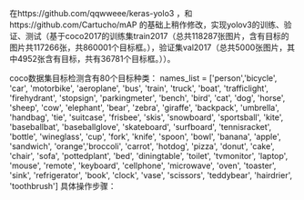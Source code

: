 在https://github.com/qqwweee/keras-yolo3 ，和https://github.com/Cartucho/mAP 的基础上稍作修改，实现yolov3的训练、验证、测试（基于coco2017的训练集train2017（总共118287张图片，含有目标的图片共117266张，共860001个目标框。），验证集val2017（总共5000张图片，其中4952张含有目标，共有36781个目标框。））。

coco数据集目标检测含有80个目标种类：
names_list = ['person','bicycle', 'car', 'motorbike', 'aeroplane', 'bus', 'train', 
              'truck', 'boat', 'trafficlight', 'firehydrant', 'stopsign', 'parkingmeter', 
              'bench', 'bird', 'cat', 'dog', 'horse', 'sheep', 'cow', 'elephant', 'bear', 'zebra', 
              'giraffe', 'backpack', 'umbrella', 'handbag', 'tie', 'suitcase', 'frisbee', 'skis', 'snowboard', 
              'sportsball', 'kite', 'baseballbat', 'baseballglove', 'skateboard', 'surfboard', 'tennisracket', 
              'bottle', 'wineglass', 'cup', 'fork', 'knife', 'spoon', 'bowl', 'banana', 'apple', 'sandwich', 'orange','broccoli',                'carrot', 'hotdog', 'pizza', 'donut', 'cake', 'chair', 'sofa', 'pottedplant', 'bed', 'diningtable', 'toilet', 'tvmonitor',           'laptop', 'mouse', 'remote', 'keyboard', 'cellphone', 'microwave', 'oven', 'toaster', 'sink',     'refrigerator',  'book', 'clock', 'vase', 'scissors', 'teddybear', 'hairdrier', 'toothbrush']
具体操作步骤：
            
